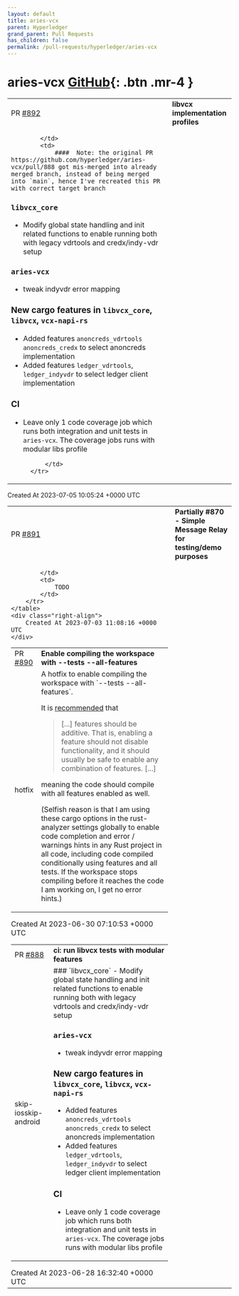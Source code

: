 ```yaml
---
layout: default
title: aries-vcx
parent: Hyperledger
grand_parent: Pull Requests
has_children: false
permalink: /pull-requests/hyperledger/aries-vcx
---
```


# aries-vcx <span class="fs-3 right-align">[GitHub](https://github.com/hyperledger/aries-vcx){: .btn .mr-4 }</span>


<div>
    <table>
        <tr>
            <td>
                PR <a href="https://github.com/hyperledger/aries-vcx/pull/892" class=".btn">#892</a>
            </td>
            <td>
                <b>
                    libvcx implementation profiles
                </b>
            </td>
        </tr>
        <tr>
            <td>
                
            </td>
            <td>
                ####  Note: the original PR https://github.com/hyperledger/aries-vcx/pull/888 got mis-merged into already merged branch, instead of being merged into `main`, hence I've recreated this PR with correct target branch

### `libvcx_core`
- Modify global state handling and init related functions to enable running both with legacy vdrtools and credx/indy-vdr setup

### `aries-vcx`
- tweak indyvdr error mapping

### New cargo features in `libvcx_core`, `libvcx`, `vcx-napi-rs`
- Added features `anoncreds_vdrtools` `anoncreds_credx` to select anoncreds implementation 
- Added features `ledger_vdrtools`, `ledger_indyvdr` to select ledger client implementation

### CI
- Leave only 1 code coverage job which runs both integration and unit tests in `aries-vcx`. The coverage jobs runs with modular libs profile



            </td>
        </tr>
    </table>
    <div class="right-align">
        Created At 2023-07-05 10:05:24 +0000 UTC
    </div>
</div>

<div>
    <table>
        <tr>
            <td>
                PR <a href="https://github.com/hyperledger/aries-vcx/pull/891" class=".btn">#891</a>
            </td>
            <td>
                <b>
                    Partially #870 - Simple Message Relay for testing/demo purposes
                </b>
            </td>
        </tr>
        <tr>
            <td>
                
            </td>
            <td>
                TODO
            </td>
        </tr>
    </table>
    <div class="right-align">
        Created At 2023-07-03 11:08:16 +0000 UTC
    </div>
</div>

<div>
    <table>
        <tr>
            <td>
                PR <a href="https://github.com/hyperledger/aries-vcx/pull/890" class=".btn">#890</a>
            </td>
            <td>
                <b>
                    Enable compiling the workspace with --tests --all-features
                </b>
            </td>
        </tr>
        <tr>
            <td>
                <span class="chip">hotfix</span>
            </td>
            <td>
                A hotfix to enable compiling the workspace with `--tests --all-features`.

It is [recommended](https://doc.rust-lang.org/cargo/reference/features.html#feature-unification) that

> [...] features should be additive. That is, enabling a feature should not disable functionality, and it should usually be safe to enable any combination of features. [...]

meaning the code should compile with all features enabled as well.

(Selfish reason is that I am using these cargo options in the rust-analyzer settings globally to enable code completion and error / warnings hints in any Rust project in all code, including code compiled conditionally using features and all tests. If the workspace stops compiling before it reaches the code I am working on, I get no error hints.)
            </td>
        </tr>
    </table>
    <div class="right-align">
        Created At 2023-06-30 07:10:53 +0000 UTC
    </div>
</div>

<div>
    <table>
        <tr>
            <td>
                PR <a href="https://github.com/hyperledger/aries-vcx/pull/888" class=".btn">#888</a>
            </td>
            <td>
                <b>
                    ci: run libvcx tests with modular features
                </b>
            </td>
        </tr>
        <tr>
            <td>
                <span class="chip">skip-ios</span><span class="chip">skip-android</span>
            </td>
            <td>
                ### `libvcx_core`
- Modify global state handling and init related functions to enable running both with legacy vdrtools and credx/indy-vdr setup

### `aries-vcx`
- tweak indyvdr error mapping

### New cargo features in `libvcx_core`, `libvcx`, `vcx-napi-rs`
- Added features `anoncreds_vdrtools` `anoncreds_credx` to select anoncreds implementation 
- Added features `ledger_vdrtools`, `ledger_indyvdr` to select ledger client implementation

### CI
- Leave only 1 code coverage job which runs both integration and unit tests in `aries-vcx`. The coverage jobs runs with modular libs profile
            </td>
        </tr>
    </table>
    <div class="right-align">
        Created At 2023-06-28 16:32:40 +0000 UTC
    </div>
</div>

